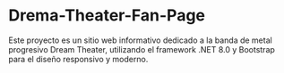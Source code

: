 # Drema-Theater-Fan-Page
Este proyecto es un sitio web informativo dedicado a la banda de metal progresivo Dream Theater, utilizando el framework .NET 8.0 y Bootstrap para el diseño responsivo y moderno.
